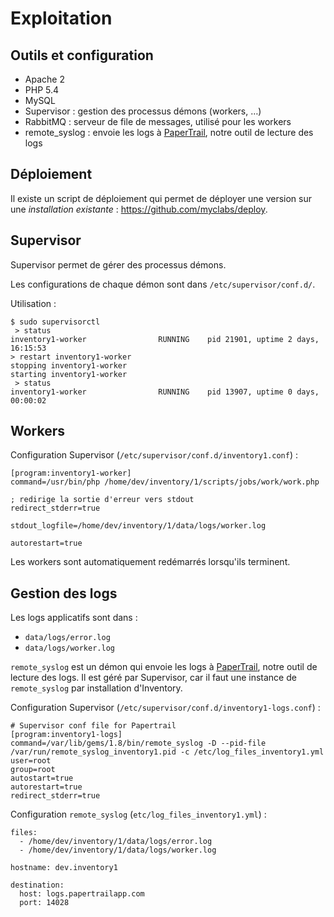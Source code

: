 # Exploitation

## Outils et configuration

- Apache 2
- PHP 5.4
- MySQL
- Supervisor : gestion des processus démons (workers, …)
- RabbitMQ : serveur de file de messages, utilisé pour les workers
- remote_syslog : envoie les logs à [PaperTrail](https://papertrailapp.com/), notre outil de lecture des logs

## Déploiement

Il existe un script de déploiement qui permet de déployer une version sur une *installation existante* : https://github.com/myclabs/deploy.

## Supervisor

Supervisor permet de gérer des processus démons.

Les configurations de chaque démon sont dans `/etc/supervisor/conf.d/`.

Utilisation :

```shell
$ sudo supervisorctl
 > status
inventory1-worker                RUNNING    pid 21901, uptime 2 days, 16:15:53
> restart inventory1-worker
stopping inventory1-worker
starting inventory1-worker
 > status
inventory1-worker                RUNNING    pid 13907, uptime 0 days, 00:00:02
```

## Workers

Configuration Supervisor (`/etc/supervisor/conf.d/inventory1.conf`) :

```
[program:inventory1-worker]
command=/usr/bin/php /home/dev/inventory/1/scripts/jobs/work/work.php

; redirige la sortie d'erreur vers stdout
redirect_stderr=true

stdout_logfile=/home/dev/inventory/1/data/logs/worker.log

autorestart=true
```

Les workers sont automatiquement redémarrés lorsqu'ils terminent.

## Gestion des logs

Les logs applicatifs sont dans :

- `data/logs/error.log`
- `data/logs/worker.log`

`remote_syslog` est un démon qui envoie les logs à [PaperTrail](https://papertrailapp.com/), notre outil de lecture des logs. Il est géré par Supervisor, car il faut une instance de `remote_syslog` par installation d'Inventory.

Configuration Supervisor (`/etc/supervisor/conf.d/inventory1-logs.conf`) :

```
# Supervisor conf file for Papertrail
[program:inventory1-logs]
command=/var/lib/gems/1.8/bin/remote_syslog -D --pid-file /var/run/remote_syslog_inventory1.pid -c /etc/log_files_inventory1.yml
user=root
group=root
autostart=true
autorestart=true
redirect_stderr=true
```

Configuration `remote_syslog` (`etc/log_files_inventory1.yml`) :

```
files: 
  - /home/dev/inventory/1/data/logs/error.log
  - /home/dev/inventory/1/data/logs/worker.log

hostname: dev.inventory1

destination:
  host: logs.papertrailapp.com
  port: 14028
```

